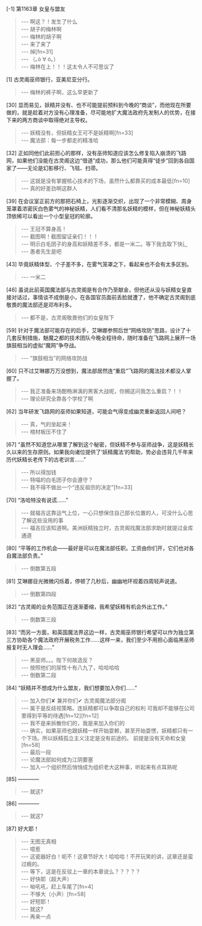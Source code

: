 
[-1] 第1163章 女皇与盟友
>--- 啊这？！发生了什么<br>
>--- 胡子的梅林啊<br>
>--- 梅林的胡子啊<br>
>--- 来了来了<br>
>--- 焯[fn=31]<br>
>--- （｡ò ∀ ó｡）<br>
>--- 梅林在上！！！这太令人不可思议了<br>

[1] 古灵阁巫师银行，亚美尼亚分行。
>--- 梅林的裤子啊，这么早更新了<br>

[30] 显而易见，妖精并没有、也不可能提前预料到今晚的“商谈”，而他现在所要做的，就是趁着对方没有心理准备，尽可能地扩大魔法政府先发制人的优势，在接下来的两方商谈中取得绝对主导权。
>--- 妖精没有，但妖精女王可不是妖精啊[fn=33]<br>
>--- 魔法部：每一步都走的精准哈<br>

[32] 正如同他们此前担心的那样，没有巫师知道应该怎么修复陷入崩溃的飞路网，如果他们没能在古灵阁这边“借道”成功，那么他们可能真得“徒步”回到各自国家了——无论是幻影移行、飞毯、扫帚。
>--- 这就是没有掌握核心技术的下场，虽然什么都靠买的成本最低[fn=10]<br>
>--- 真的好差劲啊这群人<br>

[39] 在会议室正前方的那把石椅上，光影逐渐交织，出现了一个非常模糊、周身笼罩着浓密灰白色雾气的神秘妖精，人们看不清那名妖精的模样，但在神秘妖精头顶依稀可以看出一个小型皇冠的轮廓。
>--- 王冠不算身高！<br>
>--- 截图啊！截图留证亲们！！！<br>
>--- 明示白毛团子的身高和妖精差不多，都是一米二。等下我去取下快辶<br>
>--- 愚者先生是吧<br>

[43] 毕竟妖精体型、个子差不多，在雾气笼罩之下，看起来也不会有太多区别。
>--- 一米二<br>

[46] 虽说此前英国魔法部与古灵阁是有合作乃至献金，但他还从没与妖精女皇直接对话过，事情谈不成倒是小，在各国官员面前丢脸就遭了，他不确定古灵阁到底敬畏的魔法部还是邓布利多。
>--- 都不是，古灵阁敬畏他们的女皇陛下<br>

[59] 针对于魔法部可能存在的后手，艾琳娜参照后世“网络攻防”思路，设计了十几套反制措施，魅魔之都的技术团队今晚全程待命，随时准备在飞路网上展开一场旗鼓相当的虚拟“魔网”争夺战。
>--- “旗鼓相当”的网络攻防战<br>

[60] 只不过艾琳娜万万没想到，魔法部居然连“重启”飞路网的魔法技术都没人掌握了。
>--- 我正准备来场酣畅淋漓的黑客大战呢，你搁这问我怎么重启？！！<br>
>--- 理论研究全靠各个学校了啊<br>

[62] 当年研发飞路网的巫师如果知道，可能会气得变成幽灵重新返回人间吧？
>--- 真，气的坐起来！<br>
>--- 棺材板压不住了<br>

[67] “虽然不知道您从哪里了解到这个秘密，但妖精不参与巫师战争，这是妖精长久以来的生存原则。如果我向诸位提供了‘妖精魔法’的帮助，势必会违背几千年来历代妖精长老传下的古老训言……”
>--- 所以得加钱<br>
>--- 特喵的白毛团子你会遵守？<br>
>--- 我不得不做出一个“违反祖宗的决定”[fn=33]<br>

[70] “洛哈特没有说谎……”
>--- 就福吉这靠运气上位，一心只想保住自己部长位置的人，可没什么心思了解这些没用的事<br>
>--- 福吉应该知道啊。美洲妖精独立时，古灵阁找魔法部求助时就提过金库通道<br>

[80] “平等的工作机会——最好是可以在魔法部任职。工资由你们开，它们也对各自魔法部负责。”
>--- 倒数第五段<br>

[81] 艾琳娜目光微微闪烁着，停顿了几秒后，幽幽地环视着四周轻声说道。
>--- 倒数第四段<br>

[82] “古灵阁的业务范围正在逐渐萎缩，我希望妖精有机会外出工作。”
>--- 倒数第三段<br>

[83] “而另一方面，和英国魔法界这边一样，古灵阁巫师银行希望可以作为独立第三方协助各个魔法政府开展税务工作……这样一来，我们至少不用担心面临黑巫师报复时无人理会……”
>--- 黑巫师。。。陛下何故造反？<br>
>--- 按照他们的尿性十有八九了，哈哈哈哈<br>
>--- 倒数第二段<br>

[84] “妖精并不想成为什么盟友，我们想要加入你们……”
>--- 加入你们✘
兼并你们✔
古灵阁魔法部分阁<br>
>--- 属于是反歧视策略。连妖精都可以争取自己的权利 可我却不能够在公司里得到平等的待遇[fn=12][fn=12]<br>
>--- 我不是来拆散你们的，我是来加入你们的<br>
>--- 确实，如果巫师也跟妖精一样开始耍赖，甚至开始耍愣，妖精都只有一个下场。所以妖精孤立主义注定是没有前途的。
前提是没有天命和女皇[fn=58]<br>
>--- 最后一段<br>
>--- 论魔法部如何成为江阴要塞<br>
>--- 加入一个组织然后悄悄成为组织老大这种事，听起来有点耳熟呢<br>

[85] ————
>--- 就这?<br>

[86] ————
>--- 就这?<br>

[87] 好大耶！
>--- 无图无真相<br>
>--- 噫惹<br>
>--- 这瓷器好白！呃不！这章节好大！哈哈哈！不开玩笑的讲，这章还是蛮过瘾的。<br>
>--- 等下，这是在反驳上一章的本章说么？？？？？<br>
>--- 好快耶（超大声）<br>
>--- 呦吼吼，赶上车尾了[fn=4]<br>
>--- 不够大（小声）[fn=58]<br>
>--- 好短耶！<br>
>--- 就这?<br>
>--- 再来一点<br>
